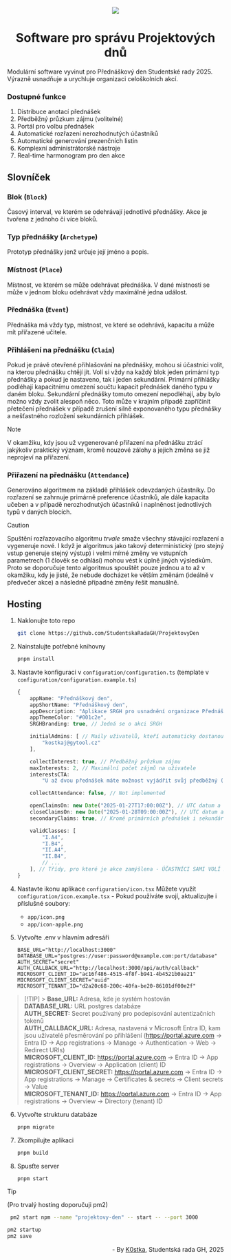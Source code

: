 <p align="center">
  <img src="https://github.com/user-attachments/assets/a6a79fee-235a-4cb9-8943-aab094d68866" />
  <h1 align="center">
    Software pro správu Projektových dnů
  </h1>
</p>

Modulární software vyvinut pro Přednáškový den Studentské rady 2025. Výrazně usnadňuje a urychluje organizaci celoškolních akcí.

### Dostupné funkce

1. Distribuce anotací přednášek
2. Předběžný průzkum zájmu (volitelné)
3. Portál pro volbu přednášek
4. Automatické rozřazení nerozhodnutých účastníků
5. Automatické generování prezenčních listin
6. Komplexní administrátorské nástroje
7. Real-time harmonogram pro den akce

## Slovníček

### Blok (`Block`)

Časový interval, ve kterém se odehrávají jednotlivé přednášky. Akce je tvořena z jednoho či více bloků.

### Typ přednášky (`Archetype`)

Prototyp přednášky jenž určuje její jméno a popis.

### Místnost (`Place`)

Místnost, ve kterém se může odehrávat přednáška. V dané místnosti se může v jednom bloku odehrávat vždy maximálně jedna událost.

### Přednáška (`Event`)

Přednáška má vždy typ, místnost, ve které se odehrává, kapacitu a může mít přiřazené učitele.

### Přihlášení na přednášku (`Claim`)

Pokud je právě otevřené přihlašování na přednášky, mohou si účastníci volit, na kterou přednášku chtějí jít. Volí si vždy na každý blok jeden primární typ přednášky a pokud je nastaveno, tak i jeden sekundární. Primární přihlášky podléhají kapacitnímu omezení součtu kapacit přednášek daného typu v daném bloku. Sekundární přednášky tomuto omezení nepodléhají, aby bylo možno vždy zvolit alespoň něco. Toto může v krajním případě zapříčinit přetečení přednášek v případě zrušení silně exponovaného typu přednášky a nešťastného rozložení sekundárních přihlášek.

> [!NOTE]  
> V okamžiku, kdy jsou už vygenerované přiřazení na přednášku ztrácí jakýkoliv praktický význam, kromě nouzové zálohy a jejich změna se již neprojeví na přiřazení.

### Přiřazení na přednášku (`Attendance`)

Generováno algoritmem na základě přihlášek odevzdaných účastníky. Do rozřazení se zahrnuje primárně preference účastníků, ale dále kapacita učeben a v případě nerozhodnutých účastníků i naplněnost jednotlivých typů v daných blocích.

> [!CAUTION]
> Spuštění rozřazovacího algoritmu _trvale_ smaže všechny stávající rozřazení a vygeneruje nové. I když je algoritmus jako takový deterministický (pro stejný vstup generuje stejný výstup) i velmi mírné změny ve vstupních parametrech (1 člověk se odhlásí) mohou vést k úplně jiných výsledkům. Proto se doporučuje tento algoritmus spouštět pouze jednou a to až v okamžiku, kdy je jisté, že nebude docházet ke větším změnám (ideálně v předvečer akce) a následně případné změny řešit manuálně.

## Hosting

1.  Naklonujte toto repo

    ```bash
    git clone https://github.com/StudentskaRadaGH/ProjektovyDen
    ```

2.  Nainstalujte potřebné knihovny

    ```bash
    pnpm install
    ```

3.  Nastavte konfiguraci v `configuration/configuration.ts`
    (template v `configuration/configuration.example.ts`)

    ```typescript
    {
        appName: "Přednáškový den",
        appShortName: "Přednáškový den",
        appDescription: "Aplikace SRGH pro usnadnění organizace Přednáškového dne",
        appThemeColor: "#001c2e",
        SRGHBranding: true, // Jedná se o akci SRGH

        initialAdmins: [ // Maily uživatelů, kteří automaticky dostanou přiřazenu roli administrátora
            "kostkaj@gytool.cz"
        ],

        collectInterest: true, // Předběžný průzkum zájmu
        maxInterests: 2, // Maximální počet zájmů na uživatele
        interestsCTA:
            "U až dvou přednášek máte možnost vyjádřit svůj předběžný (nezávazný) zájem. Tím nám pomůžete správně naplánovat kapacitu místností a přispějete plynulosti akce.",

        collectAttendance: false, // Not implemented

        openClaimsOn: new Date("2025-01-27T17:00:00Z"), // UTC datum a čas začátku přihlašování do dílen
        closeClaimsOn: new Date("2025-01-28T09:00:00Z"), // UTC datum a čas konce přihlašování do dílen
        secondaryClaims: true, // Kromě primárních přednášek i sekundární přednášky

        validClasses: [
            "I.A4",
            "I.B4",
            "II.A4",
            "II.B4",
            // ...
        ], // Třídy, pro které je akce zamýšlena - ÚČASTNÍCI SAMI VOLÍ SVOU TŘÍDU!
    }
    ```

4.  Nastavte ikonu aplikace `configuration/icon.tsx`
    Můžete využít `configuration/icon.example.tsx` - Pokud používáte svojí, aktualizujte i příslušné soubory:

    - `app/icon.png`
    - `app/icon-apple.png`

5.  Vytvořte .env v hlavním adresáři

    ```dotenv
    BASE_URL="http://localhost:3000"
    DATABASE_URL="postgres://user:password@example.com:port/database"
    AUTH_SECRET="secret"
    AUTH_CALLBACK_URL="http://localhost:3000/api/auth/callback"
    MICROSOFT_CLIENT_ID="ac16f486-4515-4f8f-b941-4b4521b0aa21"
    MICROSOFT_CLIENT_SECRET="uuid"
    MICROSOFT_TENANT_ID="d2a20c68-200c-40fa-be20-86101df00e2f"
    ```

> [!TIP] > **Base_URL:** Adresa, kde je systém hostován\
> **DATABASE_URL:** URL postgres databáze\
> **AUTH_SECRET:** Secret používaný pro podepisování autentizačních tokenů\
> **AUTH_CALLBACK_URL:** Adresa, nastavená v Microsoft Entra ID, kam jsou uživatelé přesměrování po přihlášení (https://portal.azure.com -> Entra ID -> App registrations -> Manage -> Authentication -> Web -> Redirect URIs)\
> **MICROSOFT_CLIENT_ID:** https://portal.azure.com -> Entra ID -> App registrations -> Overview -> Application (client) ID\
> **MICROSOFT_CLIENT_SECRET:** https://portal.azure.com -> Entra ID -> App registrations -> Manage -> Certificates & secrets -> Client secrets -> Value\
> **MICROSOFT_TENANT_ID:** https://portal.azure.com -> Entra ID -> App registrations -> Overview -> Directory (tenant) ID

6.  Vytvořte strukturu databáze

    ```bash
    pnpm migrate
    ```

7.  Zkompilujte aplikaci

    ```bash
    pnpm build
    ```

8.  Spusťte server

    ```bash
    pnpm start
    ```

> [!TIP]
> (Pro trvalý hosting doporučuji pm2)
>
> ```bash
>  pm2 start npm --name "projektovy-den" -- start -- --port 3000
> ```
>
> ```bash
> pm2 startup
> pm2 save
> ```

<p align="right">
  - By <a href="https://github.com/K0stka">K0stka</a>, Studentská rada GH, 2025
</p>
